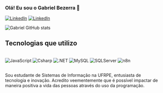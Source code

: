 
### Olá! Eu sou o Gabriel Bezerra 🤙 

[![LinkedIn](https://img.shields.io/badge/LinkedIn-0077B5?style=for-the-badge&logo=linkedin&logoColor=white)](https://www.linkedin.com/in/gabriel-bezerra13/)
[![LinkedIn](https://img.shields.io/badge/Instagram-E4405F?style=for-the-badge&logo=instagram&logoColor=white)](https://www.instagram.com/ge__elias/)

![Gabriel GitHub stats](https://github-readme-stats.vercel.app/api?username=Gabriel-Ocranio&theme=dark&show_icons=true)

## Tecnologias que utilizo 

<div style="display: inline_block"><br>
    <img align="center" alt="JavaScript" src="https://img.shields.io/badge/JavaScript-F7DF1E?style=for-the-badge&logo=javascript&logoColor=black">
    <img align="center" alt="Csharp" src="https://img.shields.io/badge/C%23-239120?style=for-the-badge&logo=c-sharp&logoColor=white">
    <img align="center" alt=".NET" src="https://img.shields.io/badge/.NET-5C2D91?style=for-the-badge&logo=.net&logoColor=white">
    <img align="center" alt="MySQL" src="https://img.shields.io/badge/MySQL-00000F?style=for-the-badge&logo=mysql&logoColor=white">
    <img align="center" alt="SQLServer" src="https://img.shields.io/badge/Microsoft_SQL_Server-CC2927?style=for-the-badge&logo=microsoft-sql-server&logoColor=white">
    <img align="center" alt="n8n" src="https://img.shields.io/badge/n8n-EA4B71?style=for-the-badge&logo=n8n&logoColor=white">
</div>

</div></br>

Sou estudante de Sistemas de Informação na UFRPE, entusiasta de tecnologia e inovação. Acredito veementemente que é possível impactar de maneira positiva a vida das pessoas através do uso da programação.
